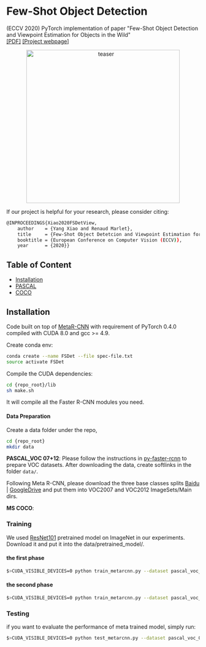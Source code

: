 # Few-Shot Object Detection

(ECCV 2020) PyTorch implementation of paper "Few-Shot Object Detection and Viewpoint Estimation for Objects in the Wild"\
[\[PDF\]]() [\[Project webpage\]](http://imagine.enpc.fr/~xiaoy/FSDetView/)

<p align="center">
<img src="https://github.com/YoungXIAO13/FewShotDetection/blob/master/img/PipelineDet.png" width="400px" alt="teaser">
</p>

If our project is helpful for your research, please consider citing:
```Bash
@INPROCEEDINGS{Xiao2020FSDetView,
    author    = {Yang Xiao and Renaud Marlet},
    title     = {Few-Shot Object Detetcion and Viewpoint Estimation for Objects in the Wild},
    booktitle = {European Conference on Computer Vision (ECCV)},
    year      = {2020}}
```

## Table of Content
* [Installation](#installation)
* [PASCAL](#training)
* [COCO](#testing)

## Installation

Code built on top of [MetaR-CNN](https://github.com/yanxp/MetaR-CNN) with requirement of 
PyTorch 0.4.0 compiled with CUDA 8.0 and gcc >= 4.9. 

Create conda env:
```sh
conda create --name FSDet --file spec-file.txt
source activate FSDet
```

Compile the CUDA dependencies:
```sh
cd {repo_root}/lib
sh make.sh
```
It will compile all the Faster R-CNN modules you need. 

#### Data Preparation

Create a data folder under the repo,

```sh
cd {repo_root}
mkdir data
```
**PASCAL_VOC 07+12**: Please follow the instructions in [py-faster-rcnn](https://github.com/rbgirshick/py-faster-rcnn#beyond-the-demo-installation-for-training-and-testing-models) to prepare VOC datasets. 
After downloading the data, create softlinks in the folder ``data/``.

Following Meta R-CNN, please download the three base classes splits [Baidu](https://pan.baidu.com/s/11IxGujTTegLEXFsaiohV_Q) | 
[GoogleDrive](https://drive.google.com/drive/folders/14gtxnxWokk3eO6Oe5SrEG6_R9Dt6efT8?usp=sharing) 
and put them into VOC2007 and VOC2012 ImageSets/Main dirs.

**MS COCO**: 


### Training
We used [ResNet101](https://www.dropbox.com/s/iev3tkbz5wyyuz9/resnet101_caffe.pth?dl=0) pretrained model on ImageNet in our experiments. Download it and put it into the data/pretrained_model/.


#### the first phase
```sh
$>CUDA_VISIBLE_DEVICES=0 python train_metarcnn.py --dataset pascal_voc_0712 --epochs 21 --bs 4 --nw 8 --log_dir checkpoint --save_dir models/meta/first --meta_type 1 --meta_train True --meta_loss True 
```
#### the second phase
```sh
$>CUDA_VISIBLE_DEVICES=0 python train_metarcnn.py --dataset pascal_voc_0712 --epochs 30 --bs 4 --nw 8 --log_dir checkpoint --save_dir models/meta/first --r True --checksession 1 --checkepoch 20 --checkpoint 3081 --phase 2 --shots 10 --meta_train True --meta_loss True --meta_type 1
```
### Testing

if you want to evaluate the performance of meta trained model, simply run:
```sh
$>CUDA_VISIBLE_DEVICES=0 python test_metarcnn.py --dataset pascal_voc_0712 --net metarcnn --load_dir models/meta/first  --checksession 10 --checkepoch 30 --checkpoint 111 --shots 10  --meta_type 1 --meta_test True --meta_loss True --phase 2
```
